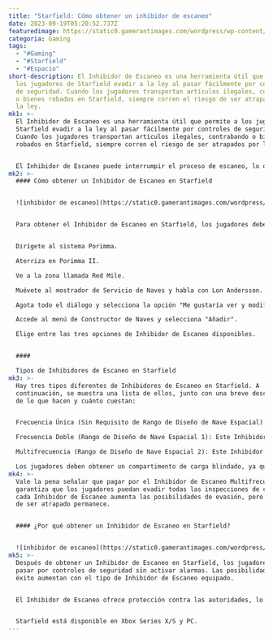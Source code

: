 ```yaml
---
title: "Starfield: Cómo obtener un inhibidor de escaneo"
date: 2023-09-19T05:20:52.737Z
featuredimage: https://static0.gamerantimages.com/wordpress/wp-content/uploads/2023/09/starfield-ship-space.jpg?q=50&fit=contain&w=1140&h=&dpr=1.5
categoria: Gaming
tags:
  - "#Gaming"
  - "#Starfield"
  - "#Espacio"
short-description: El Inhibidor de Escaneo es una herramienta útil que permite a
  los jugadores de Starfield evadir a la ley al pasar fácilmente por controles
  de seguridad. Cuando los jugadores transportan artículos ilegales, contrabando
  o bienes robados en Starfield, siempre corren el riesgo de ser atrapados por
  la ley.
mk1: >-
  El Inhibidor de Escaneo es una herramienta útil que permite a los jugadores de
  Starfield evadir a la ley al pasar fácilmente por controles de seguridad.
  Cuando los jugadores transportan artículos ilegales, contrabando o bienes
  robados en Starfield, siempre corren el riesgo de ser atrapados por la ley.


  El Inhibidor de Escaneo puede interrumpir el proceso de escaneo, lo que permite a los jugadores pasar libremente por cualquier ubicación. Desafortunadamente, muchos jugadores no conocen esta útil herramienta y, por lo tanto, invitan a problemas dondequiera que vayan en el juego. Teniendo esto en cuenta, esta guía ilustrará cómo los jugadores pueden obtener un Inhibidor de Escaneo en Starfield y proporcionará algunos consejos útiles.
mk2: >-
  #### Cómo obtener un Inhibidor de Escaneo en Starfield


  ![inhibidor de escaneo](https://static0.gamerantimages.com/wordpress/wp-content/uploads/2022/06/starfield-ship-space-flight-combat.jpg?q=50&fit=crop&w=1500&dpr=1.5 "inhibidor de escaneo")


  Para obtener el Inhibidor de Escaneo en Starfield, los jugadores deben seguir estos simples pasos:


  Dirígete al sistema Porimma.

  Aterriza en Porimma II.

  Ve a la zona llamada Red Mile.

  Muévete al mostrador de Servicio de Naves y habla con Lon Andersson.

  Agota todo el diálogo y selecciona la opción "Me gustaría ver y modificar mi nave".

  Accede al menú de Constructor de Naves y selecciona "Añadir".

  Elige entre las tres opciones de Inhibidor de Escaneo disponibles.


  #### 

  Tipos de Inhibidores de Escaneo en Starfield
mk3: >-
  Hay tres tipos diferentes de Inhibidores de Escaneo en Starfield. A
  continuación, se muestra una lista de ellos, junto con una breve descripción
  de lo que hacen y cuánto cuestan:


  Frecuencia Única (Sin Requisito de Rango de Diseño de Nave Espacial): Este Inhibidor de Escaneo cuesta 2,850 créditos y ofrece un 10% de evasión.

  Frecuencia Doble (Rango de Diseño de Nave Espacial 1): Este Inhibidor de Escaneo cuesta 4,750 créditos y ofrece un 30% de evasión.

  Multifrecuencia (Rango de Diseño de Nave Espacial 2): Este Inhibidor de Escaneo cuesta 9,500 créditos y ofrece un 50% de evasión.

  Los jugadores deben obtener un compartimento de carga blindado, ya que ambas modificaciones colaboran para superar los controles de seguridad.
mk4: >-
  Vale la pena señalar que pagar por el Inhibidor de Escaneo Multifrecuencia no
  garantiza que los jugadores puedan evadir todas las inspecciones de carga;
  cada Inhibidor de Escaneo aumenta las posibilidades de evasión, pero el riesgo
  de ser atrapado permanece.


  #### ¿Por qué obtener un Inhibidor de Escaneo en Starfield?


  ![inhibidor de escaneo](https://static0.gamerantimages.com/wordpress/wp-content/uploads/2023/09/starfield_ship_spaceflight-1.jpg?q=50&fit=crop&w=1500&dpr=1.5 "inhibidor de escaneo")
mk5: >-
  Después de obtener un Inhibidor de Escaneo en Starfield, los jugadores pueden
  pasar por controles de seguridad sin activar alarmas. Las posibilidades de
  éxito aumentan con el tipo de Inhibidor de Escaneo equipado.


  El Inhibidor de Escaneo ofrece protección contra las autoridades, lo que permite a los jugadores transportar bienes robados y contrabando a otros planetas para obtener ganancias. Si el jugador es atrapado, tendrá una recompensa en su cabeza, pero eso se puede resolver pagándola. Si no se paga la recompensa, el jugador será enviado a la cárcel, perseguido o asesinado.


  Starfield está disponible en Xbox Series X/S y PC.
---
```

